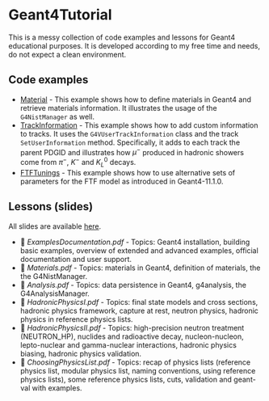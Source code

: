 # Geant4Tutorial
This is a messy collection of code examples and lessons for Geant4 educational purposes. It is developed according to my free time and needs, do not expect a clean environment.

## Code examples

- [Material](Material) - This example shows how to define materials in Geant4 and retrieve materials information. It illustrates the usage of the `G4NistManager` as well.
- [TrackInformation](TrackInformation/) - This example shows how to add custom information to tracks. It uses the `G4VUserTrackInformation` class and the track `SetUserInformation` method. Specifically, it adds to each track the parent PDGID and illustrates how $\mu^-$ produced in hadronic showers come from $\pi^-$, $K^-$ and $K_L^0$ decays.
- [FTFTunings](FTFTunings/) - This example shows how to use alternative sets of parameters for the FTF model as introduced in Geant4-11.1.0.

## Lessons (slides)
All slides are available [here](https://cernbox.cern.ch/s/WnpzvYfihfOUxPO).

- :open_file_folder: <em>ExamplesDocumentation.pdf</em> - Topics: Geant4 installation, building basic examples, overview of extended and advanced examples, official documentation and user support.
- :open_file_folder: <em>Materials.pdf</em> - Topics: materials in Geant4, definition of materials, the the G4NistManager.
- :open_file_folder: <em>Analysis.pdf</em> - Topics: data persistence in Geant4, g4analysis, the G4AnalysisManager.
- :open_file_folder: <em>HadronicPhysicsI.pdf</em> - Topics: final state models and cross sections, hadronic physics framework, capture at rest, neutron physics, hadronic physics in reference physics lists.
- :open_file_folder: <em>HadronicPhysicsII.pdf</em> - Topics: high-precision neutron treatment (NEUTRON_HP), nuclides and radioactive decay, nucleon-nucleon, lepto-nuclear and gamma-nuclear interactions, hadronic physics biasing, hadronic physics validation.
- :open_file_folder: <em>ChoosingPhysicsList.pdf</em> - Topics: recap of physics lists (reference physics list, modular physics list, naming conventions, using reference physics lists), some reference physics lists, cuts, validation and geant-val with examples.
